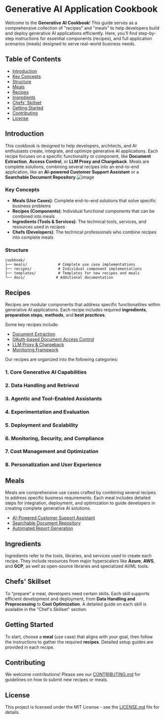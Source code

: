 # Generative AI Application Cookbook

Welcome to the **Generative AI Cookbook**! This guide serves as a comprehensive collection of "recipes" and "meals" to help developers build and deploy generative AI applications efficiently. Here, you’ll find step-by-step instructions for essential components (recipes), and full application scenarios (meals) designed to serve real-world business needs.


## Table of Contents
- [Introduction](#introduction)
- [Key Concepts](#key-concepts)
- [Structure](#strcuture)
- [Meals](#meals)
- [Recipes](#recipes)
- [Ingredients](#ingredients)
- [Chefs' Skillset](#chefs-skillset)
- [Getting Started](#getting-started)
- [Contributing](#contributing)
- [License](#license)


## Introduction

This cookbook is designed to help developers, architects, and AI enthusiasts create, integrate, and optimize generative AI applications. Each recipe focuses on a specific functionality or component, like **Document Extraction**, **Access Control**, or **LLM Proxy and Chargeback**. Meals are complete solutions, combining several recipes into an end-to-end application, like an **AI-powered Customer Support Assistant** or a **Searchable Document Repository**.![image](https://github.com/user-attachments/assets/2a5c3854-25d4-40fe-b425-86f8ec0a5401)


### Key Concepts

- **Meals (Use Cases)**: Complete end-to-end solutions that solve specific business problems
- **Recipes (Components)**: Individual functional components that can be combined into meals
- **Ingredients (Tools & Services)**: The technical tools, services, and resources used in recipes
- **Chefs (Developers)**: The technical professionals who combine recipes into complete meals

### Structure

```
cookbook/
├── meals/              # Complete use case implementations
├── recipes/            # Individual component implementations
├── templates/          # Templates for new recipes and meals
└── docs/              # Additional documentation
```


## Recipes

Recipes are modular components that address specific functionalities within generative AI applications. Each recipe includes required **ingredients**, **preparation steps**, **methods**, and **best practices**.

Some key recipes include:
- [Document Extraction](recipes/document-extraction.md)
- [OAuth-based Document Access Control](recipes/document-access-control.md)
- [LLM Proxy & Chargeback](recipes/llm-proxy-chargeback.md)
- [Monitoring Framework](recipes/monitoring-framework.md)


Our recipes are organized into the following categories:

### 1. **Core Generative AI Capabilities**


### 2. **Data Handling and Retrieval**


### 3. **Agentic and Tool-Enabled Assistants**


### 4. **Experimentation and Evaluation**


### 5. **Deployment and Scalability**


### 6. **Monitoring, Security, and Compliance**


### 7. **Cost Management and Optimization**


### 8. **Personalization and User Experience**


##  Meals

Meals are comprehensive use cases crafted by combining several recipes to address specific business requirements. Each meal includes detailed steps for integration, deployment, and optimization to guide developers in creating complete generative AI solutions.

- [AI-Powered Customer Support Assistant](meals/ai-powered-customer-support-assistant.md)
- [Searchable Document Repository](meals/searchable-document-repository.md)
- [Automated Report Generation](meals/automated-report-generation.md)


## Ingredients

Ingredients refer to the tools, libraries, and services used to create each recipe. They include resources from major hyperscalers like **Azure**, **AWS**, and **GCP**, as well as open-source libraries and specialized AI/ML tools.


## Chefs' Skillset

To “prepare” a meal, developers need certain skills. Each skill supports efficient development and deployment, from **Data Handling and Preprocessing** to **Cost Optimization**. A detailed guide on each skill is available in the "Chef's Skillset" section.


## Getting Started

To start, choose a **meal** (use case) that aligns with your goal, then follow the instructions to gather the required **recipes**. Detailed setup guides are provided in each recipe.


## Contributing

We welcome contributions! Please see our [CONTRIBUTING.md](CONTRIBUTING.md) for guidelines on how to submit new recipes or meals.

## License

This project is licensed under the MIT License - see the [LICENSE.md](LICENSE.md) file for details.
